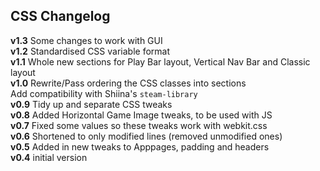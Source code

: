 ## CSS Changelog

**v1.3** Some changes to work with GUI \
**v1.2** Standardised CSS variable format \
**v1.1** Whole new sections for Play Bar layout, Vertical Nav Bar and Classic layout \
**v1.0** Rewrite/Pass ordering the CSS classes into sections \
      Add compatibility with Shiina's `steam-library` \
**v0.9** Tidy up and separate CSS tweaks \
**v0.8** Added Horizontal Game Image tweaks, to be used with JS \
**v0.7** Fixed some values so these tweaks work with webkit.css \
**v0.6** Shortened to only modified lines (removed unmodified ones) \
**v0.5** Added in new tweaks to Apppages, padding and headers \
**v0.4** initial version